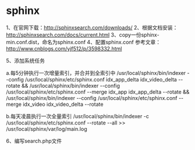 # sphinx

1、在官网下载：http://sphinxsearch.com/downloads/
2、根据文档安装：http://sphinxsearch.com/docs/current.html
3、copy一份sphinx-min.conf.dist，命名为sphinx.conf
4、配置sphinx.conf
参考文章：http://www.cnblogs.com/yjf512/p/3598332.html

5、添加系统任务

   a.每5分钟执行一次增量索引，并合并到全索引中
   /usr/local/sphinx/bin/indexer --config /usr/local/sphinx/etc/sphinx.conf idx_app_delta idx_video_delta --rotate &&  /usr/local/sphinx/bin/indexer --config /usr/local/sphinx/etc/sphinx.conf --merge idx_app idx_app_delta --rotate && /usr/local/sphinx/bin/indexer --config /usr/local/sphinx/etc/sphinx.conf --merge idx_video idx_video_delta --rotate
   
   b.每天凌晨执行一次全量索引
   /usr/local/sphinx/bin/indexer -c /usr/local/sphinx/etc/sphinx.conf --rotate --all >> /usr/local/sphinx/var/log/main.log
   
6、编写search.php文件
   
